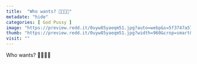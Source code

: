 ```yaml
---
title:  "Who wants? 🥵👅🥵👅"
metadate: "hide"
categories: [ God Pussy ]
image: "https://preview.redd.it/0uyw85yaeqm51.jpg?auto=webp&s=5f3747a577a9eb9f180d1c19f2bda83781fc40e2"
thumb: "https://preview.redd.it/0uyw85yaeqm51.jpg?width=960&crop=smart&auto=webp&s=05f8809300bf779989a5e59d5d5bfbc80c7360bf"
visit: ""
---
```

Who wants? 🥵👅🥵👅
